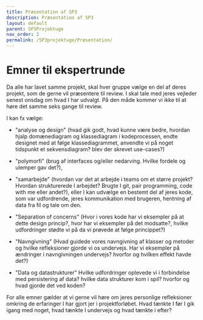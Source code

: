 ```yaml
---
title: Præsentation af SP3
description: Præsentation af SP3
layout: default
parent: SP3Projektuge
nav_order: 2
permalink: /SP3projektuge/Præsentation/
---
```

 # Emner til ekspertrunde

Da alle har lavet samme projekt, skal hver gruppe vælge en del af deres projekt, som de gerne vil præsentere til review. I skal tale med jeres vejleder senest onsdag om hvad I har udvalgt. På den måde kommer vi ikke til at høre det samme seks gange til review.

I kan fx vælge:
- "analyse og design" (hvad gik godt, hvad kunne være bedre, hvordan hjalp domænediagram og klassediagram i kodeprocessen, endte designet med at følge klassediagrammet, anvendte vi på noget tidspunkt et sekvensdiagram? blev der skrevet use-cases?)


- "polymorfi" (brug af interfaces og/eller nedarving. Hvilke fordele og ulemper gav det?),


- "samarbejde" (hvordan var det at arbejde i teams om et større projekt? Hvordan strukturerede I arbejdet? Brugte I git, pair programming, code with me eller andet?), eller I kan udvælge en bestemt del af jeres kode, som var udfordrende, jeres kommunikation med brugeren, hentning af data fra fil og tale om den.


- "Separation of concerns" (Hvor i vores kode har vi eksempler på at dette design princip?, hvor har vi eksempler på det modsatte?, hvilke udfordringer stødte vi på da vi prøvede at følge princippet?)


- "Navngivning" (Hvad guidede vores navngivning af klasser og metoder og hvilke refleksioner gjorde vi os undervejs.  Har vi eksempler på ændringer i navngivningen undervejs? hvorfor og hvilken effekt havde det?)


- "Data og datastrukturer" Hvilke udfordringer oplevede vi i forbindelse med persistering af data? hvilke data strukturer kom i spil? hvorfor og hvad gjorde det ved koden?

For alle emner gælder at vi gerne vil høre om jeres personlige refleksioner omkring de erfaringer I har gjort jer i projektforløbet. Hvad tænkte I før I gik igang med noget, hvad tænkte I undervejs og hvad tænkte i efter?